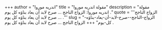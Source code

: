 +++
author = "اندريه موروا"
title = "مقولة اندريه موروا"
description = "مقولة اندريه موروا: الزواج الناجح ... صرح لابد أن يعاد بناؤه كل يوم ."
quote = '''الزواج الناجح ... صرح لابد أن يعاد بناؤه كل يوم .'''
slug = "الزواج-الناجح--صرح-لابد-أن-يعاد-بناؤه-كل-يوم"
+++
الزواج الناجح ... صرح لابد أن يعاد بناؤه كل يوم .
